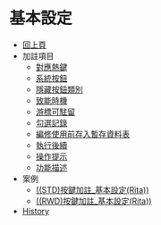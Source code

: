 # 基本設定
* [回上頁](../README.md)
* 加註項目
    * [對應熱鍵](README.md#hotkey)
    * [系統按鈕](README.md#sysbtn)
    * [隱藏按鈕類別](README.md#hidebtn)
    * [致能時機](README.md#enable)
    * [游標可駐留](README.md#focus)
    * [勾選記錄](README.md#chkrecord)
    * [編修使用前存入暫存資料表](README.md#savetemp)
    * [執行後續](README.md#pst)
    * [操作提示](README.md#hint)
    * [功能描述](README.md#description)
* 案例
    * [((STD)按鍵加註_基本設定(Rita))](Example/FX999500001767.md)
    * [((RWD)按鍵加註_基本設定(Rita))](Example/FX999500001768.md)
* [History](history.md)
